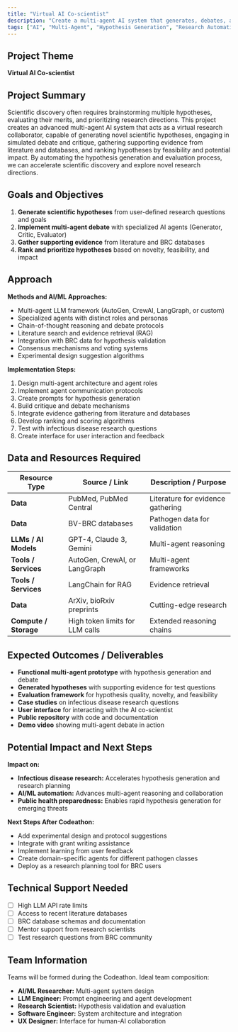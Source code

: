 ```yaml
---
title: "Virtual AI Co-scientist"
description: "Create a multi-agent AI system that generates, debates, and ranks hypotheses based on user-defined research goals"
tags: ["AI", "Multi-Agent", "Hypothesis Generation", "Research Automation"]
---
```


## Project Theme

**Virtual AI Co-scientist**

## Project Summary

Scientific discovery often requires brainstorming multiple hypotheses, evaluating their merits, and prioritizing research directions. This project creates an advanced multi-agent AI system that acts as a virtual research collaborator, capable of generating novel scientific hypotheses, engaging in simulated debate and critique, gathering supporting evidence from literature and databases, and ranking hypotheses by feasibility and potential impact. By automating the hypothesis generation and evaluation process, we can accelerate scientific discovery and explore novel research directions.

## Goals and Objectives

1. **Generate scientific hypotheses** from user-defined research questions and goals
2. **Implement multi-agent debate** with specialized AI agents (Generator, Critic, Evaluator)
3. **Gather supporting evidence** from literature and BRC databases
4. **Rank and prioritize hypotheses** based on novelty, feasibility, and impact

## Approach

**Methods and AI/ML Approaches:**

- Multi-agent LLM framework (AutoGen, CrewAI, LangGraph, or custom)
- Specialized agents with distinct roles and personas
- Chain-of-thought reasoning and debate protocols
- Literature search and evidence retrieval (RAG)
- Integration with BRC data for hypothesis validation
- Consensus mechanisms and voting systems
- Experimental design suggestion algorithms

**Implementation Steps:**

1. Design multi-agent architecture and agent roles
2. Implement agent communication protocols
3. Create prompts for hypothesis generation
4. Build critique and debate mechanisms
5. Integrate evidence gathering from literature and databases
6. Develop ranking and scoring algorithms
7. Test with infectious disease research questions
8. Create interface for user interaction and feedback

## Data and Resources Required

| Resource Type         | Source / Link                   | Description / Purpose             |
| --------------------- | ------------------------------- | --------------------------------- |
| **Data**              | PubMed, PubMed Central          | Literature for evidence gathering |
| **Data**              | BV-BRC databases                | Pathogen data for validation      |
| **LLMs / AI Models**  | GPT-4, Claude 3, Gemini         | Multi-agent reasoning             |
| **Tools / Services**  | AutoGen, CrewAI, or LangGraph   | Multi-agent frameworks            |
| **Tools / Services**  | LangChain for RAG               | Evidence retrieval                |
| **Data**              | ArXiv, bioRxiv preprints        | Cutting-edge research             |
| **Compute / Storage** | High token limits for LLM calls | Extended reasoning chains         |

## Expected Outcomes / Deliverables

- **Functional multi-agent prototype** with hypothesis generation and debate
- **Generated hypotheses** with supporting evidence for test questions
- **Evaluation framework** for hypothesis quality, novelty, and feasibility
- **Case studies** on infectious disease research questions
- **User interface** for interacting with the AI co-scientist
- **Public repository** with code and documentation
- **Demo video** showing multi-agent debate in action

## Potential Impact and Next Steps

**Impact on:**

- **Infectious disease research:** Accelerates hypothesis generation and research planning
- **AI/ML automation:** Advances multi-agent reasoning and collaboration
- **Public health preparedness:** Enables rapid hypothesis generation for emerging threats

**Next Steps After Codeathon:**

- Add experimental design and protocol suggestions
- Integrate with grant writing assistance
- Implement learning from user feedback
- Create domain-specific agents for different pathogen classes
- Deploy as a research planning tool for BRC users

## Technical Support Needed

- [ ] High LLM API rate limits
- [ ] Access to recent literature databases
- [ ] BRC database schemas and documentation
- [ ] Mentor support from research scientists
- [ ] Test research questions from BRC community

## Team Information

Teams will be formed during the Codeathon. Ideal team composition:

- **AI/ML Researcher:** Multi-agent system design
- **LLM Engineer:** Prompt engineering and agent development
- **Research Scientist:** Hypothesis validation and evaluation
- **Software Engineer:** System architecture and integration
- **UX Designer:** Interface for human-AI collaboration

